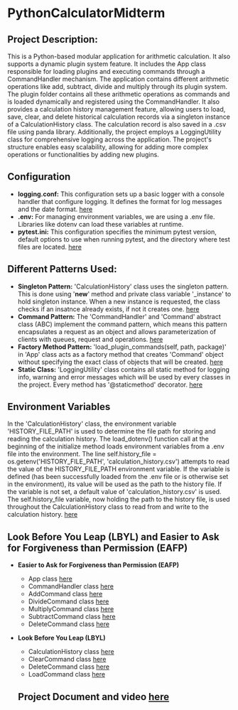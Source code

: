 # PythonCalculatorMidterm

## Project Description:
This is a Python-based modular application for arithmetic calculation. It also supports a dynamic plugin system feature. It includes the App class responsible for loading plugins and executing commands through a CommandHandler mechanism. The application contains different arithmetic operations like add, subtract, divide and multiply through its plugin system. The plugin folder contains all these arithmetic operations as commands and is loaded dynamically and registered using the CommandHandler. It also provides a calculation history management feature, allowing users to load, save, clear, and delete historical calculation records via a singleton instance of a CalculationHistory class. The calculation record is also saved in a .csv file using panda library. Additionally, the project employs a LoggingUtility class for comprehensive logging across the application. The project's structure enables easy scalability, allowing for adding more complex operations or functionalities by adding new plugins.

## Configuration
- **logging.conf:** This configuration sets up a basic logger with a console handler that configure logging. It defines the format for log messages and the date format. [here](https://github.com/dd573Njit/PythonCalculatorMidterm/blob/main/logging.conf)
- **.env:** For managing environment variables, we are using a .env file. Libraries like dotenv can load these variables at runtime.
- **pytest.ini:** This configuration specifies the minimum pytest version, default options to use when running pytest, and the directory where test files are located. [here](https://github.com/dd573Njit/PythonCalculatorMidterm/blob/main/pytest.ini)

## Different Patterns Used:
- **Singleton Pattern:** 'CalculationHistory' class uses the singleton pattern. This is done using '__new__' method and private class variable '_instance' to hold singleton instance. When a new instance is requested, the class checks if an insatnce already exists, if not it creates one. [here](https://github.com/dd573Njit/PythonCalculatorMidterm/blob/main/app/calculation_history.py)
- **Command Pattern:** The 'CommandHandler' and 'Command' abstract class (ABC) implement the command pattern, which means this pattern encapsulates a request as an object and allows parameterization of clients with queues, request and operations. [here](https://github.com/dd573Njit/PythonCalculatorMidterm/blob/main/app/command/__init__.py)
- **Factory Method Pattern:** 'load_plugin_commands(self, path, package)' in 'App' class acts as a factory method that creates 'Command' object without specifying the exact class of objects that will be created. [here](https://github.com/dd573Njit/PythonCalculatorMidterm/blob/main/app/__init__.py)
- **Static Class:** 'LoggingUtility' class contains all static method for logging info, warning and error messages which will be used by every classes in the project. Every method has '@staticmethod' decorator. [here](https://github.com/dd573Njit/PythonCalculatorMidterm/blob/main/app/logging_utility.py) 

## Environment Variables
In the 'CalculationHistory' class, the environment variable 'HISTORY_FILE_PATH' is used to determine the file path for storing and reading the calculation history. The load_dotenv() function call at the beginning of the initialize method loads environment variables from a .env file into the environment. The line self.history_file = os.getenv('HISTORY_FILE_PATH', 'calculation_history.csv') attempts to read the value of the HISTORY_FILE_PATH environment variable. If the variable is defined (has been successfully loaded from the .env file or is otherwise set in the environment), its value will be used as the path to the history file. If the variable is not set, a default value of 'calculation_history.csv' is used. The self.history_file variable, now holding the path to the history file, is used throughout the CalculationHistory class to read from and write to the calculation history. [here](https://github.com/dd573Njit/PythonCalculatorMidterm/blob/main/app/calculation_history.py)

## Look Before You Leap (LBYL) and Easier to Ask for Forgiveness than Permission (EAFP)
- **Easier to Ask for Forgiveness than Permission (EAFP)** 
  - App class [here](https://github.com/kaw393939/midterm-2024-calc/blob/main/app/__init__.py)
  - CommandHandler class [here](https://github.com/dd573Njit/PythonCalculatorMidterm/blob/main/app/command/__init__.py)
  - AddCommand class [here](https://github.com/dd573Njit/PythonCalculatorMidterm/blob/main/app/plugins/calculations/add/__init__.py)
  - DivideCommand class [here](https://github.com/dd573Njit/PythonCalculatorMidterm/blob/main/app/plugins/calculations/divide/__init__.py)
  - MultiplyCommand class [here](https://github.com/dd573Njit/PythonCalculatorMidterm/blob/main/app/plugins/calculations/multiply/__init__.py)
  - SubtractCommand class [here](https://github.com/dd573Njit/PythonCalculatorMidterm/blob/main/app/plugins/calculations/subtract/__init__.py)
  - DeleteCommand class [here](https://github.com/dd573Njit/PythonCalculatorMidterm/blob/main/app/plugins/history/delete/__init__.py)
- **Look Before You Leap (LBYL)**
  - CalculationHistory class [here](https://github.com/dd573Njit/PythonCalculatorMidterm/blob/main/app/calculation_history.py)
  - ClearCommand class [here](https://github.com/dd573Njit/PythonCalculatorMidterm/blob/main/app/plugins/history/clear/__init__.py)
  - DeleteCommand class [here](https://github.com/dd573Njit/PythonCalculatorMidterm/blob/main/app/plugins/history/delete/__init__.py)
  - LoadCommand class [here](https://github.com/dd573Njit/PythonCalculatorMidterm/blob/main/app/plugins/history/load/__init__.py)

  ## Project Document and video [here](https://github.com/dd573Njit/PythonCalculatorMidterm/tree/main/DocAndVideo)
